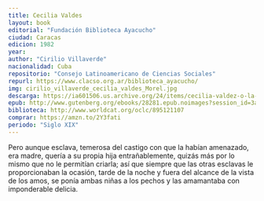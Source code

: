 ```yaml
---
title: Cecilia Valdes
layout: book
editorial: "Fundación Biblioteca Ayacucho"
ciudad: Caracas
edicion: 1982
year: 
author: "Cirilio Villaverde"
nacionalidad: Cuba
repositorio: "Consejo Latinoamericano de Ciencias Sociales"
repurl: https://www.clacso.org.ar/biblioteca_ayacucho/
img: cirilio_villaverde_cecilia_valdes_Morel.jpg
descarga: https://ia601506.us.archive.org/24/items/cecilia-valdez-o-la-loma-del-angel/Cecilia_Valdez_o_la_Loma_del_Angel.pdf
epub: http://www.gutenberg.org/ebooks/28281.epub.noimages?session_id=3a751db8ddb3256a7ea4804c2d31cd25b35c0ac4
biblioteca: http://www.worldcat.org/oclc/895121107
comprar: https://amzn.to/2Y3fati
periodo: "Siglo XIX"
---
```

 

Pero aunque esclava, temerosa del castigo con que la habían amenazado, era madre, quería a su propia hija entrañablemente, quizás más por lo mismo que no le permitían criarla; así que siempre que las otras esclavas le proporcionaban la ocasión, tarde de la noche y fuera del alcance de la vista de los amos, se ponía ambas niñas a los pechos y las amamantaba con imponderable delicia.

